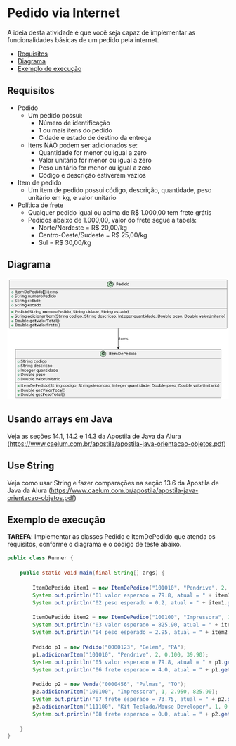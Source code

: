 # Pedido via Internet

A ideia desta atividade é que você seja capaz de implementar as funcionalidades
básicas de um pedido pela internet.

- [Requisitos](#requisitos)
- [Diagrama](#diagrama)
- [Exemplo de execução](#exemplo-de-execução)

## Requisitos

- Pedido
  - Um pedido possui:
    - Número de identificação
    - 1 ou mais itens do pedido
    - Cidade e estado de destino da entrega
  - Itens NÃO podem ser adicionados se:
    - Quantidade for menor ou igual a zero
    - Valor unitário for menor ou igual a zero
    - Peso unitário for menor ou igual a zero
    - Código e descrição estiverem vazios
- Item de pedido
  - Um item de pedido possui código, descrição, quantidade, peso unitário em kg, e valor unitário
- Política de frete
    - Qualquer pedido igual ou acima de R$ 1.000,00 tem frete grátis
    - Pedidos abaixo de 1.000,00, valor do frete segue a tabela:
      - Norte/Nordeste = R$ 20,00/kg
      - Centro-Oeste/Sudeste = R$ 25,00/kg
      - Sul = R$ 30,00/kg

## Diagrama
![Diagrama UML](pedido-internet.png)

## Usando arrays em Java 

Veja as seções 14.1, 14.2 e 14.3 da Apostila de Java da Alura (https://www.caelum.com.br/apostila/apostila-java-orientacao-objetos.pdf)

## Use String

Veja como usar String e fazer comparações na seção 13.6 da Apostila de Java da Alura (https://www.caelum.com.br/apostila/apostila-java-orientacao-objetos.pdf)

## Exemplo de execução 

**TAREFA**: Implementar as classes Pedido e ItemDePedido que atenda os requisitos, conforme o diagrama e o código de teste abaixo.

```java
public class Runner {

    public static void main(final String[] args) {

        ItemDePedido item1 = new ItemDePedido("101010", "Pendrive", 2, 0.100, 39.90);
        System.out.println("01 valor esperado = 79.8, atual = " + item1.getValorTotal());
        System.out.println("02 peso esperado = 0.2, atual = " + item1.getPesoTotal());

        ItemDePedido item2 = new ItemDePedido("100100", "Impressora", 1, 2.950, 825.90);
        System.out.println("03 valor esperado = 825.90, atual = " + item2.getValorTotal());
        System.out.println("04 peso esperado = 2.95, atual = " + item2.getPesoTotal());
        
        Pedido p1 = new Pedido("0000123", "Belem", "PA");
        p1.adicionarItem("101010", "Pendrive", 2, 0.100, 39.90);
        System.out.println("05 valor esperado = 79.8, atual = " + p1.getValorTotal());
        System.out.println("06 frete esperado = 4.0, atual = " + p1.getValorFrete());

        Pedido p2 = new Venda("0000456", "Palmas", "TO");
        p2.adicionarItem("100100", "Impressora", 1, 2.950, 825.90);
        System.out.println("07 frete esperado = 73.75, atual = " + p2.getValorFrete());
        p2.adicionarItem("111100", "Kit Teclado/Mouse Developer", 1, 0.5, 239.90);
        System.out.println("08 frete esperado = 0.0, atual = " + p2.getValorFrete());

    }
}
```

